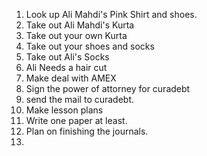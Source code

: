 1. Look up Ali Mahdi's Pink Shirt and shoes.
2. Take out Ali Mahdi's Kurta 
3. Take out your own Kurta
4. Take out your shoes and socks
5. Take out Ali's Socks
6. Ali Needs a hair cut
7. Make deal with AMEX
8. Sign the power of attorney for curadebt
9. send the mail to curadebt.
10. Make lesson plans
11. Write one paper at least.
12. Plan on finishing the journals.
13. 